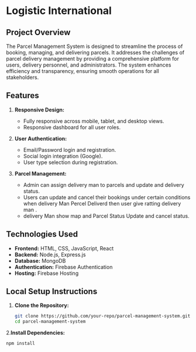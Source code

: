 # Logistic International

## Project Overview
The Parcel Management System is designed to streamline the process of booking, managing, and delivering parcels. It addresses the challenges of parcel delivery management by providing a comprehensive platform for users, delivery personnel, and administrators. The system enhances efficiency and transparency, ensuring smooth operations for all stakeholders.

## Features

1. **Responsive Design:**
   - Fully responsive across mobile, tablet, and desktop views.
   - Responsive dashboard for all user roles.

2. **User Authentication:**
   - Email/Password login and registration.
   - Social login integration (Google).
   - User type selection during registration.

3. **Parcel Management:**
   - Admin can assign delivery man to parcels and update and  delivery status.
   - Users can  update and cancel their bookings under certain conditions when delivery Man Percel Deliverd then user give ratting 
     delivery man .
   - delivery Man show map and Parcel Status Update and cancel status.

## Technologies Used

- **Frontend:** HTML, CSS, JavaScript, React
- **Backend:** Node.js, Express.js
- **Database:** MongoDB
- **Authentication:** Firebase Authentication
- **Hosting:** Firebase Hosting

## Local Setup Instructions

1. **Clone the Repository:**
   ```bash
   git clone https://github.com/your-repo/parcel-management-system.git
   cd parcel-management-system

2.**Install Dependencies:**
   ```bash
   npm install



